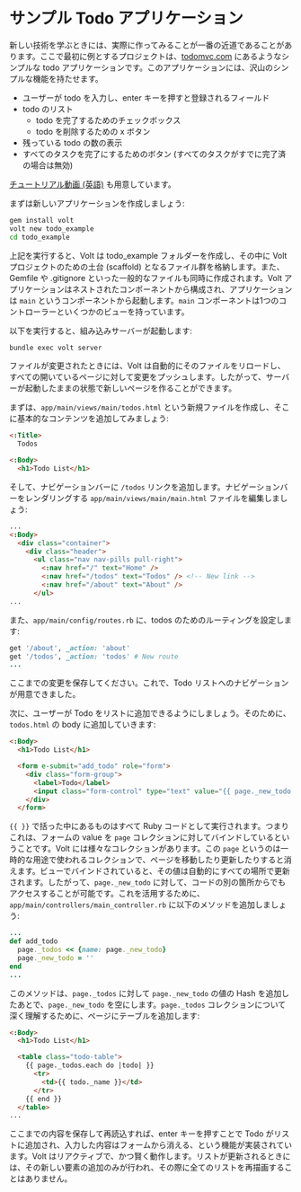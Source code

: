 # サンプル Todo アプリケーション

新しい技術を学ぶときには、実際に作ってみることが一番の近道であることがあります。ここで最初に例とするプロジェクトは、[todomvc.com](http://todomvc.com/) にあるようなシンプルな todo アプリケーションです。このアプリケーションには、沢山のシンプルな機能を持たせます。

- ユーザーが todo を入力し、enter キーを押すと登録されるフィールド
- todo のリスト
    - todo を完了するためのチェックボックス
    - todo を削除するための x ボタン
- 残っている todo の数の表示
- すべてのタスクを完了にするためのボタン (すべてのタスクがすでに完了済の場合は無効)

[チュートリアル動画 (英語)](https://www.youtube.com/watch?v=Tg-EtRnMz7o) も用意しています。

まずは新しいアプリケーションを作成しましょう:

```bash
gem install volt
volt new todo_example
cd todo_example
```

上記を実行すると、Volt は todo_example フォルダーを作成し、その中に Volt プロジェクトのための土台 (scaffold) となるファイル群を格納します。また、Gemfile や .gitignore といった一般的なファイルも同時に作成されます。Volt アプリケーションはネストされたコンポーネントから構成され、アプリケーションは `main` というコンポーネントから起動します。`main` コンポーネントは1つのコントローラーといくつかのビューを持っています。

以下を実行すると、組み込みサーバーが起動します:
```bash
bundle exec volt server
```

ファイルが変更されたときには、Volt は自動的にそのファイルをリロードし、すべての開いているページに対して変更をプッシュします。したがって、サーバーが起動したままの状態で新しいページを作ることができます。

まずは、`app/main/views/main/todos.html` という新規ファイルを作成し、そこに基本的なコンテンツを追加してみましょう:
```html
<:Title>
  Todos

<:Body>
  <h1>Todo List</h1>
```

そして、ナビゲーションバーに `/todos` リンクを追加します。ナビゲーションバーをレンダリングする `app/main/views/main/main.html` ファイルを編集しましょう:

```html
...
<:Body>
  <div class="container">
    <div class="header">
      <ul class="nav nav-pills pull-right">
        <:nav href="/" text="Home" />
        <:nav href="/todos" text="Todos" /> <!-- New link -->
        <:nav href="/about" text="About" />
      </ul>
...
```

また、`app/main/config/routes.rb` に、todos のためのルーティングを設定します:
```ruby
get '/about', _action: 'about'
get '/todos', _action: 'todos' # New route
...
```

ここまでの変更を保存してください。これで、Todo リストへのナビゲーションが用意できました。

次に、ユーザーが Todo をリストに追加できるようにしましょう。そのために、`todos.html` の body に追加していきます:

```html
<:Body>
  <h1>Todo List</h1>

  <form e-submit="add_todo" role="form">
    <div class="form-group">
      <label>Todo</label>
      <input class="form-control" type="text" value="{{ page._new_todo  }}" />
    </div>
  </form>
```

`{{ }}` で括った中にあるものはすべて Ruby コードとして実行されます。つまりこれは、フォームの value を `page` コレクションに対してバインドしているということです。Volt には様々なコレクションがあります。この `page` というのは一時的な用途で使われるコレクションで、ページを移動したり更新したりすると消えます。ビューでバインドされていると、その値は自動的にすべての場所で更新されます。したがって、`page._new_todo` に対して、コードの別の箇所からでもアクセスすることが可能です。これを活用するために、`app/main/controllers/main_controller.rb` に以下のメソッドを追加しましょう:

```ruby
...
def add_todo
  page._todos << {name: page._new_todo}
  page._new_todo = ''
end
...
```

このメソッドは、`page._todos` に対して `page._new_todo` の値の Hash を追加したあとで、`page._new_todo` を空にします。`page._todos` コレクションについて深く理解するために、ページにテーブルを追加します:

```html
<:Body>
  <h1>Todo List</h1>

  <table class="todo-table">
    {{ page._todos.each do |todo| }}
      <tr>
        <td>{{ todo._name }}</td>
      </tr>
    {{ end }}
  </table>
...
```

ここまでの内容を保存して再読込すれば、enter キーを押すことで Todo がリストに追加され、入力した内容はフォームから消える、という機能が実装されています。Volt はリアクティブで、かつ賢く動作します。リストが更新されるときには、その新しい要素の追加のみが行われ、その際に全てのリストを再描画することはありません。

